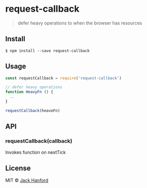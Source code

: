 # request-callback

> defer heavy operations to when the browser has resources


## Install

```
$ npm install --save request-callback
```


## Usage

```js
const requestCallback = require('request-callback')

// defer heavy operations
function HeavyFn () {
  ..
}

requestCallback(heaveFn)
```


## API

### requestCallback(callback)

Invokes function on nextTick

## License

MIT © [Jack Hanford](https://jackhanford.com)
